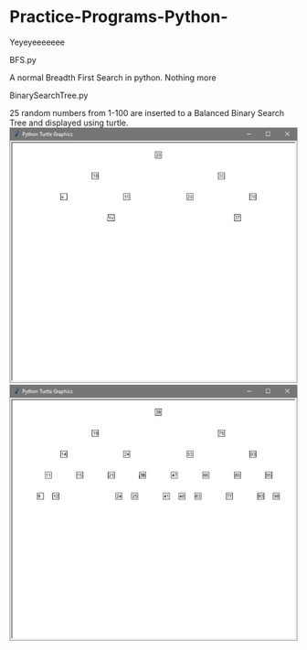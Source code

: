# Practice-Programs-Python-
Yeyeyeeeeeee

BFS.py

A normal Breadth First Search in python. Nothing more
  
  
  
BinarySearchTree.py

25 random numbers from 1-100 are inserted to a Balanced Binary Search Tree and displayed using turtle.
![Before](https://github.com/sykn-jmn/Practice-Programs-Python-/blob/master/Pictures/BST1.jpg?raw=true)
![Before](https://github.com/sykn-jmn/Practice-Programs-Python-/blob/master/Pictures/BST2.jpg?raw=true)
